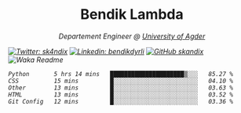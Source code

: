 <h1 align="center"> Bendik Lambda </h1>
<p align="center"><em>Departement Engineer @ <a href="http://www.uia.no">University of Agder</a></p>



[![Twitter: sk4ndix](https://img.shields.io/twitter/follow/sk4ndix?style=social)](https://twitter.com/sk4ndix)
[![Linkedin: bendikdyrli](https://img.shields.io/badge/-bendikdyrli-blue?style=flat-square&logo=Linkedin&logoColor=white&link=https://www.linkedin.com/in/bendikdyrli/)](https://www.linkedin.com/in/bendikdyrli/)
[![GitHub skandix](https://img.shields.io/github/followers/skandix?label=follow&style=social)](https://github.com/skandix)
![Waka Readme](https://github.com/skandix/skandix/workflows/Waka%20Readme/badge.svg)


<!--START_SECTION:waka-->
```text
Python       5 hrs 14 mins   █████████████████████▒░░░   85.27 % 
CSS          15 mins         █░░░░░░░░░░░░░░░░░░░░░░░░   04.10 % 
Other        13 mins         █░░░░░░░░░░░░░░░░░░░░░░░░   03.63 % 
HTML         13 mins         █░░░░░░░░░░░░░░░░░░░░░░░░   03.52 % 
Git Config   12 mins         █░░░░░░░░░░░░░░░░░░░░░░░░   03.36 % 
```
<!--END_SECTION:waka-->
